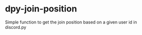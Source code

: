 # dpy-join-position
Simple function to get the join position based on a given user id in discord.py
